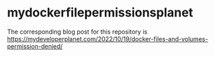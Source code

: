 # mydockerfilepermissionsplanet

The corresponding blog post for this repository is https://mydeveloperplanet.com/2022/10/19/docker-files-and-volumes-permission-denied/

